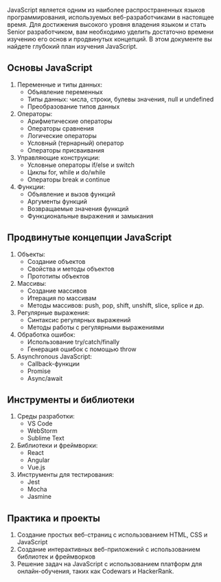 JavaScript является одним из наиболее распространенных языков программирования, используемых веб-разработчиками в настоящее время. Для достижения высокого уровня владения языком и стать Senior разработчиком, вам необходимо уделить достаточно времени изучению его основ и продвинутых концепций. В этом документе вы найдете глубокий план изучения JavaScript.

## Основы JavaScript

1.  Переменные и типы данных:
    -   Объявление переменных
    -   Типы данных: числа, строки, булевы значения, null и undefined
    -   Преобразование типов данных
2.  Операторы:
    -   Арифметические операторы
    -   Операторы сравнения
    -   Логические операторы
    -   Условный (тернарный) оператор
    -   Операторы присваивания
3.  Управляющие конструкции:
    -   Условные операторы if/else и switch
    -   Циклы for, while и do/while
    -   Операторы break и continue
4.  Функции:
    -   Объявление и вызов функций
    -   Аргументы функций
    -   Возвращаемые значения функций
    -   Функциональные выражения и замыкания

## Продвинутые концепции JavaScript

1.  Объекты:
    -   Создание объектов
    -   Свойства и методы объектов
    -   Прототипы объектов
2.  Массивы:
    -   Создание массивов
    -   Итерация по массивам
    -   Методы массивов: push, pop, shift, unshift, slice, splice и др.
3.  Регулярные выражения:
    -   Синтаксис регулярных выражений
    -   Методы работы с регулярными выражениями
4.  Обработка ошибок:
    -   Использование try/catch/finally
    -   Генерация ошибок с помощью throw
5.  Asynchronous JavaScript:
    -   Callback-функции
    -   Promise
    -   Async/await

## Инструменты и библиотеки

1.  Среды разработки:
    -   VS Code
    -   WebStorm
    -   Sublime Text
2.  Библиотеки и фреймворки:
    -   React
    -   Angular
    -   Vue.js
3.  Инструменты для тестирования:
    -   Jest
    -   Mocha
    -   Jasmine

## Практика и проекты

1.  Создание простых веб-страниц с использованием HTML, CSS и JavaScript
2.  Создание интерактивных веб-приложений с использованием библиотек и фреймворков
3.  Решение задач на JavaScript с использованием платформ для онлайн-обучения, таких как Codewars и HackerRank.